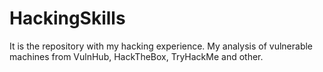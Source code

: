 # HackingSkills
It is the repository with my hacking experience. My analysis of vulnerable machines from VulnHub, HackTheBox, TryHackMe and other.
